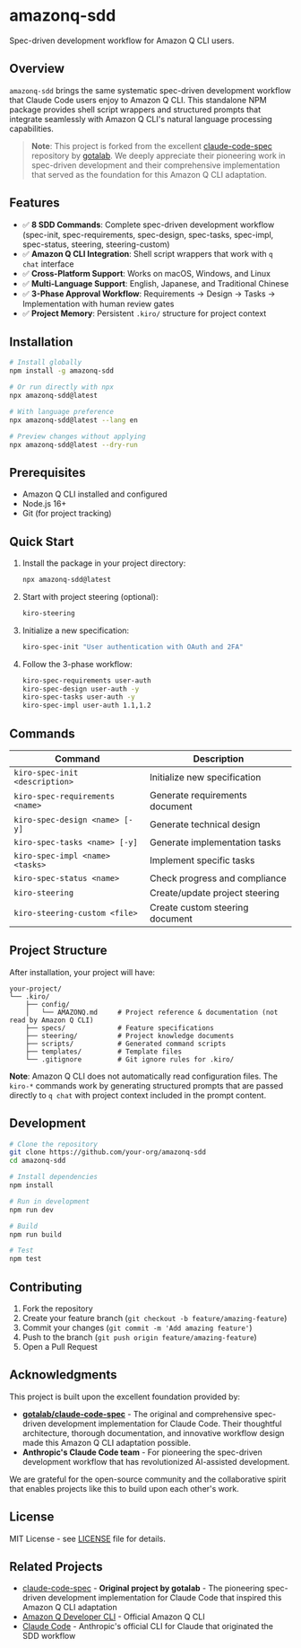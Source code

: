 # amazonq-sdd

Spec-driven development workflow for Amazon Q CLI users.

## Overview

`amazonq-sdd` brings the same systematic spec-driven development workflow that Claude Code users enjoy to Amazon Q CLI. This standalone NPM package provides shell script wrappers and structured prompts that integrate seamlessly with Amazon Q CLI's natural language processing capabilities.

> **Note**: This project is forked from the excellent [claude-code-spec](https://github.com/gotalab/claude-code-spec) repository by [gotalab](https://github.com/gotalab). We deeply appreciate their pioneering work in spec-driven development and their comprehensive implementation that served as the foundation for this Amazon Q CLI adaptation.

## Features

- ✅ **8 SDD Commands**: Complete spec-driven development workflow (spec-init, spec-requirements, spec-design, spec-tasks, spec-impl, spec-status, steering, steering-custom)
- ✅ **Amazon Q CLI Integration**: Shell script wrappers that work with `q chat` interface
- ✅ **Cross-Platform Support**: Works on macOS, Windows, and Linux
- ✅ **Multi-Language Support**: English, Japanese, and Traditional Chinese
- ✅ **3-Phase Approval Workflow**: Requirements → Design → Tasks → Implementation with human review gates
- ✅ **Project Memory**: Persistent `.kiro/` structure for project context

## Installation

```bash
# Install globally
npm install -g amazonq-sdd

# Or run directly with npx
npx amazonq-sdd@latest

# With language preference
npx amazonq-sdd@latest --lang en

# Preview changes without applying
npx amazonq-sdd@latest --dry-run
```

## Prerequisites

- Amazon Q CLI installed and configured
- Node.js 16+ 
- Git (for project tracking)

## Quick Start

1. Install the package in your project directory:
   ```bash
   npx amazonq-sdd@latest
   ```

2. Start with project steering (optional):
   ```bash
   kiro-steering
   ```

3. Initialize a new specification:
   ```bash
   kiro-spec-init "User authentication with OAuth and 2FA"
   ```

4. Follow the 3-phase workflow:
   ```bash
   kiro-spec-requirements user-auth
   kiro-spec-design user-auth -y  
   kiro-spec-tasks user-auth -y
   kiro-spec-impl user-auth 1.1,1.2
   ```

## Commands

| Command | Description |
|---------|-------------|
| `kiro-spec-init <description>` | Initialize new specification |
| `kiro-spec-requirements <name>` | Generate requirements document |
| `kiro-spec-design <name> [-y]` | Generate technical design |
| `kiro-spec-tasks <name> [-y]` | Generate implementation tasks |
| `kiro-spec-impl <name> <tasks>` | Implement specific tasks |
| `kiro-spec-status <name>` | Check progress and compliance |
| `kiro-steering` | Create/update project steering |
| `kiro-steering-custom <file>` | Create custom steering document |

## Project Structure

After installation, your project will have:

```
your-project/
└── .kiro/
    ├── config/
    │   └── AMAZONQ.md     # Project reference & documentation (not read by Amazon Q CLI)
    ├── specs/             # Feature specifications
    ├── steering/          # Project knowledge documents  
    ├── scripts/           # Generated command scripts
    ├── templates/         # Template files
    └── .gitignore         # Git ignore rules for .kiro/
```

**Note**: Amazon Q CLI does not automatically read configuration files. The `kiro-*` commands work by generating structured prompts that are passed directly to `q chat` with project context included in the prompt content.

## Development

```bash
# Clone the repository
git clone https://github.com/your-org/amazonq-sdd
cd amazonq-sdd

# Install dependencies
npm install

# Run in development
npm run dev

# Build
npm run build

# Test
npm test
```

## Contributing

1. Fork the repository
2. Create your feature branch (`git checkout -b feature/amazing-feature`)
3. Commit your changes (`git commit -m 'Add amazing feature'`)
4. Push to the branch (`git push origin feature/amazing-feature`)
5. Open a Pull Request

## Acknowledgments

This project is built upon the excellent foundation provided by:

- **[gotalab/claude-code-spec](https://github.com/gotalab/claude-code-spec)** - The original and comprehensive spec-driven development implementation for Claude Code. Their thoughtful architecture, thorough documentation, and innovative workflow design made this Amazon Q CLI adaptation possible.
- **Anthropic's Claude Code team** - For pioneering the spec-driven development workflow that has revolutionized AI-assisted development.

We are grateful for the open-source community and the collaborative spirit that enables projects like this to build upon each other's work.

## License

MIT License - see [LICENSE](LICENSE) file for details.

## Related Projects

- [claude-code-spec](https://github.com/gotalab/claude-code-spec) - **Original project by gotalab** - The pioneering spec-driven development implementation for Claude Code that inspired this Amazon Q CLI adaptation
- [Amazon Q Developer CLI](https://github.com/aws/amazon-q-developer-cli) - Official Amazon Q CLI
- [Claude Code](https://claude.ai/code) - Anthropic's official CLI for Claude that originated the SDD workflow